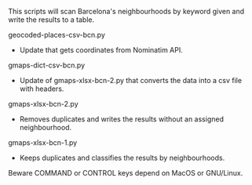 This scripts will scan Barcelona's neighbourhoods by keyword given and write the results to a table.

geocoded-places-csv-bcn.py
 - Update that gets coordinates from Nominatim API.

gmaps-dict-csv-bcn.py
 - Update of gmaps-xlsx-bcn-2.py that converts the data into a csv file with headers.

gmaps-xlsx-bcn-2.py
 - Removes duplicates and writes the results without an assigned neighbourhood.

gmaps-xlsx-bcn-1.py
 - Keeps duplicates and classifies the results by neighbourhoods.

Beware COMMAND or CONTROL keys depend on MacOS or GNU/Linux.
